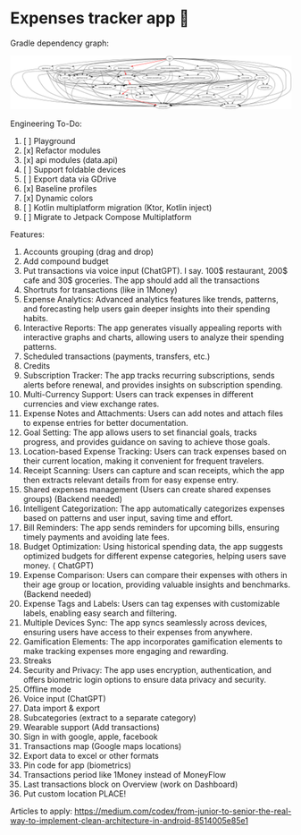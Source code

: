 # Expenses tracker app 🫰

Gradle dependency graph:

![](/gradle/graphs/all_modules9.dot.png)

Engineering To-Do:

1) [ ] Playground
2) [x] Refactor modules
3) [x] api modules (data.api)
4) [ ] Support foldable devices
5) [ ] Export data via GDrive
6) [x] Baseline profiles
7) [x] Dynamic colors
8) [ ] Kotlin multiplatform migration (Ktor, Kotlin inject)
9) [ ] Migrate to Jetpack Compose Multiplatform

Features:

1) Accounts grouping (drag and drop)
2) Add compound budget
3) Put transactions via voice input (ChatGPT). I say. 100$ restaurant, 200$ cafe and 30$ groceries. The app should add all the transactions
4) Shortruts for transactions (like in 1Money)
5) Expense Analytics: Advanced analytics features like trends, patterns, and forecasting help users gain deeper insights into their spending habits.
6) Interactive Reports: The app generates visually appealing reports with interactive graphs and charts, allowing users to analyze their spending patterns.
7) Scheduled transactions (payments, transfers, etc.)
8) Credits
9) Subscription Tracker: The app tracks recurring subscriptions, sends alerts before renewal, and provides insights on subscription spending.
10) Multi-Currency Support: Users can track expenses in different currencies and view exchange rates.
11) Expense Notes and Attachments: Users can add notes and attach files to expense entries for better documentation.
12) Goal Setting: The app allows users to set financial goals, tracks progress, and provides guidance on saving to achieve those goals.
13) Location-based Expense Tracking: Users can track expenses based on their current location, making it convenient for frequent travelers.
14) Receipt Scanning: Users can capture and scan receipts, which the app then extracts relevant details from for easy expense entry.
15) Shared expenses management (Users can create shared expenses groups) (Backend needed)
16) Intelligent Categorization: The app automatically categorizes expenses based on patterns and user input, saving time and effort.
17) Bill Reminders: The app sends reminders for upcoming bills, ensuring timely payments and avoiding late fees.
18) Budget Optimization: Using historical spending data, the app suggests optimized budgets for different expense categories, helping users save money. (
    ChatGPT)
19) Expense Comparison: Users can compare their expenses with others in their age group or location, providing valuable insights and benchmarks. (Backend
    needed)
20) Expense Tags and Labels: Users can tag expenses with customizable labels, enabling easy search and filtering.
21) Multiple Devices Sync: The app syncs seamlessly across devices, ensuring users have access to their expenses from anywhere.
22) Gamification Elements: The app incorporates gamification elements to make tracking expenses more engaging and rewarding.
23) Streaks
24) Security and Privacy: The app uses encryption, authentication, and offers biometric login options to ensure data privacy and security.
25) Offline mode
26) Voice input (ChatGPT)
27) Data import & export
28) Subcategories (extract to a separate category)
29) Wearable support (Add transactions)
30) Sign in with google, apple, facebook
31) Transactions map (Google maps locations)
32) Export data to excel or other formats
33) Pin code for app (biometrics)
34) Transactions period like 1Money instead of MoneyFlow
35) Last transactions block on Overview (work on Dashboard)
36) Put custom location PLACE!

Articles to apply:
https://medium.com/codex/from-junior-to-senior-the-real-way-to-implement-clean-architecture-in-android-8514005e85e1